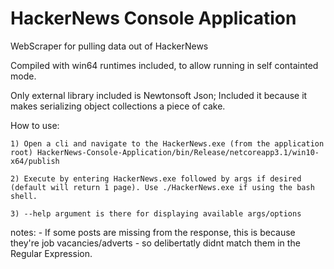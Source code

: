 # HackerNews Console Application
 WebScraper for pulling data out of HackerNews

Compiled with win64 runtimes included, to allow running in self containted mode.

Only external library included is Newtonsoft Json; Included it because it makes serializing object collections a piece of cake.

How to use:

    1) Open a cli and navigate to the HackerNews.exe (from the application root) HackerNews-Console-Application/bin/Release/netcoreapp3.1/win10-x64/publish
    
    2) Execute by entering HackerNews.exe followed by args if desired (default will return 1 page). Use ./HackerNews.exe if using the bash shell. 
    
    3) --help argument is there for displaying available args/options 

notes:
    - If some posts are missing from the response, this is because they're job vacancies/adverts - so delibertatly didnt match them in the Regular Expression.

